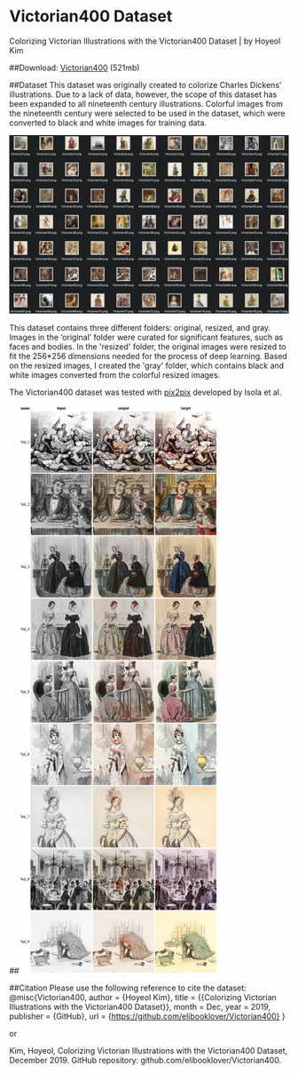 # Victorian400 Dataset
Colorizing Victorian Illustrations with the Victorian400 Dataset | by Hoyeol Kim

##Download: [Victorian400](https://drive.google.com/file/d/1yKp2flysO9paKIUlEG4TQ7ne4obC1EdF/view?usp=sharing) (521mb)

##Dataset
This dataset was originally created to colorize Charles Dickens’ illustrations. Due to a lack of data, however, the scope of this dataset has been expanded to all nineteenth century illustrations. Colorful images from the nineteenth century were selected to be used in the dataset, which were converted to black and white images for training data.

![Victorian400](https://github.com/elibooklover/Victorian400/blob/master/Examples/Victorian400.png)

This dataset contains three different folders: original, resized, and gray. Images in the ‘original’ folder were curated for significant features, such as faces and bodies. In the 'resized' folder, the original images were resized to fit the 256*256 dimensions needed for the process of deep learning. Based on the resized images, I created the 'gray' folder, which contains black and white images converted from the colorful resized images. 

The Victorian400 dataset was tested with [pix2pix](https://phillipi.github.io/pix2pix/) developed by Isola et al.

##![Validation Results](https://github.com/elibooklover/Victorian400/blob/master/Examples/Example.png)

##Citation
Please use the following reference to cite the dataset:
@misc{Victorian400,
    author       = {Hoyeol Kim},
    title        = {{Colorizing Victorian Illustrations with the Victorian400 Dataset}},
    month        = Dec,
    year         = 2019,
    publisher    = {GitHub},
    url          = {https://github.com/elibooklover/Victorian400}
    }

or 

Kim, Hoyeol, Colorizing Victorian Illustrations with the Victorian400 Dataset, December 2019. GitHub repository: github.com/elibooklover/Victorian400.
